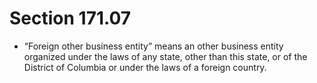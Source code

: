 # Section 171.07

- “Foreign other business entity” means an other business entity organized under the laws of any state, other than this state, or of the District of Columbia or under the laws of a foreign country.